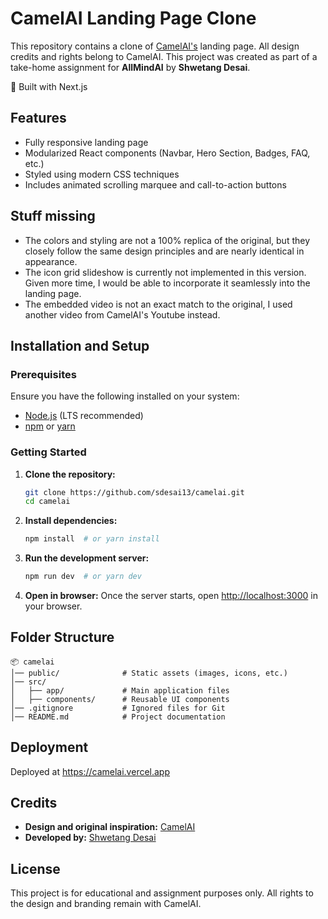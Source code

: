 # CamelAI Landing Page Clone

This repository contains a clone of [CamelAI's](https://camelai.com) landing page. All design credits and rights belong to CamelAI. This project was created as part of a take-home assignment for **AllMindAI** by **Shwetang Desai**.

🚀 Built with Next.js

## Features
- Fully responsive landing page
- Modularized React components (Navbar, Hero Section, Badges, FAQ, etc.)
- Styled using modern CSS techniques
- Includes animated scrolling marquee and call-to-action buttons

## Stuff missing
- The colors and styling are not a 100% replica of the original, but they closely follow the same design principles and are nearly identical in appearance.
- The icon grid slideshow is currently not implemented in this version. Given more time, I would be able to incorporate it seamlessly into the landing page.
- The embedded video is not an exact match to the original, I used another video from CamelAI's Youtube instead.


## Installation and Setup

### Prerequisites
Ensure you have the following installed on your system:
- [Node.js](https://nodejs.org/) (LTS recommended)
- [npm](https://www.npmjs.com/) or [yarn](https://yarnpkg.com/)

### Getting Started

1. **Clone the repository:**
   ```sh
   git clone https://github.com/sdesai13/camelai.git
   cd camelai
   ```

2. **Install dependencies:**
   ```sh
   npm install  # or yarn install
   ```

3. **Run the development server:**
   ```sh
   npm run dev  # or yarn dev
   ```

4. **Open in browser:**
   Once the server starts, open [http://localhost:3000](http://localhost:3000) in your browser.

## Folder Structure
```
📦 camelai
│── public/              # Static assets (images, icons, etc.)
│── src/
│   ├── app/             # Main application files
│   ├── components/      # Reusable UI components
│── .gitignore           # Ignored files for Git
│── README.md            # Project documentation
```

## Deployment
Deployed at https://camelai.vercel.app

## Credits
- **Design and original inspiration:** [CamelAI](https://camelai.com)
- **Developed by:** [Shwetang Desai](https://github.com/sdesai13)

## License
This project is for educational and assignment purposes only. All rights to the design and branding remain with CamelAI.

